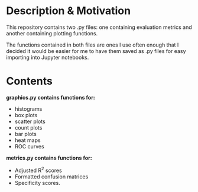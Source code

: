 # Description & Motivation

This repository contains two .py files: one containing evaluation metrics and another containing plotting functions. 

The functions contained in both files are ones I use often enough that I decided it would be easier for me to have them saved as .py files for easy importing into Jupyter notebooks.

# Contents

**graphics.py contains functions for:**

- histograms
- box plots
- scatter plots
- count plots
- bar plots
- heat maps
- ROC curves

**metrics.py contains functions for:**

- Adjusted R<sup>2</sup> scores
- Formatted confusion matrices
- Specificity scores.